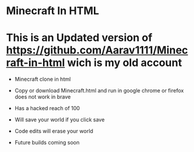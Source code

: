 # Minecraft In HTML

# This is an Updated version of https://github.com/Aarav1111/Minecraft-in-html wich is my old account


- Minecraft clone in html

- Copy or download Minecraft.html and run in google chrome or firefox does not work in brave
- Has a hacked reach of 100
- Will save your world if you click save
- Code edits will erase your world
- Future builds coming soon
